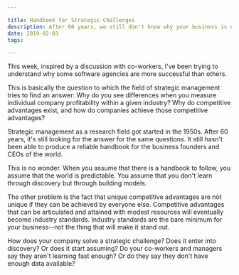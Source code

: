 ```yaml
---

title: Handbook for Strategic Challenges
description: After 60 years, we still don't know why your business is exceptional
date: 2019-02-03
tags:

---
```


This week, inspired by a discussion with co-workers, I've been trying to understand why some software agencies are more successful than others.

This is basically the question to which the field of strategic management tries to find an answer: Why do you see differences when you measure individual company profitability within a given industry? Why do competitive advantages exist, and how do companies achieve those competitive advantages?

Strategic management as a research field got started in the 1950s. After 60 years, it's still looking for the answer for the same questions. It still hasn't been able to produce a reliable handbook for the business founders and CEOs of the world.

This is no wonder. When you assume that there is a handbook to follow, you assume that the world is predictable. You assume that you don't learn through discovery but through building models.

The other problem is the fact that unique competitive advantages are not unique if they can be achieved by everyone else. Competitive advantages that can be articulated and attained with modest resources will eventually become industry standards. Industry standards are the bare minimum for your business--not the thing that will make it stand out.

How does your company solve a strategic challenge? Does it enter into discovery? Or does it start assuming? Do your co-workers and managers say they aren't learning fast enough? Or do they say they don't have enough data available?
